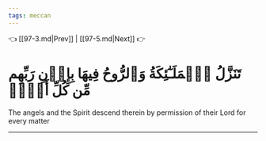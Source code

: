 ```yaml
---
tags: meccan
---
```


👈 [[97-3.md|Prev]] | [[97-5.md|Next]] 👉

# تَنَزَّلُ ٱلۡمَلَـٰٓئِكَةُ وَٱلرُّوحُ فِيهَا بِإِذۡنِ رَبِّهِم مِّن كُلِّ أَمۡرٖ

The angels and the Spirit descend therein by permission of their Lord for every matter

---

